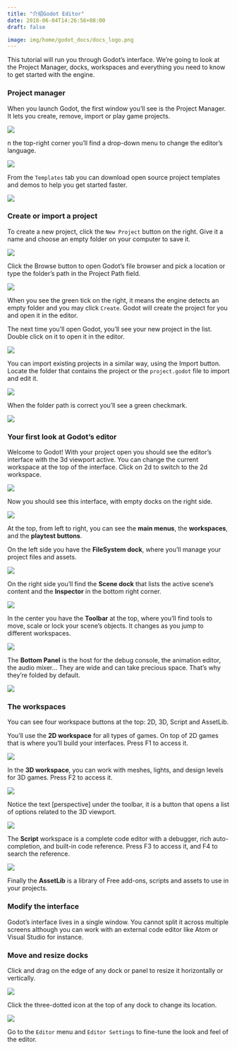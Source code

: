 ```yaml
---
title: "介绍Godot Editor"
date: 2018-06-04T14:26:56+08:00
draft: false

image: img/home/godot_docs/docs_logo.png
---
```


This tutorial will run you through Godot’s interface. We’re going to look at the Project Manager, docks, workspaces and everything you need to know to get started with the engine.
<!--more-->

### Project manager

When you launch Godot, the first window you’ll see is the Project Manager. It lets you create, remove, import or play game projects.

![](http://docs.godotengine.org/en/3.0/_images/editor_ui_intro_project_manager_01.png)

n the top-right corner you’ll find a drop-down menu to change the editor’s language.

![](http://docs.godotengine.org/en/3.0/_images/editor_ui_intro_project_manager_02.png)

From the `Templates` tab you can download open source project templates and demos to help you get started faster.

![](http://docs.godotengine.org/en/3.0/_images/editor_ui_intro_project_manager_03.png)

### Create or import a project

To create a new project, click the `New Project` button on the right. Give it a name and choose an empty folder on your computer to save it.

![](http://docs.godotengine.org/en/3.0/_images/editor_ui_intro_project_manager_04.png)

Click the Browse button to open Godot’s file browser and pick a location or type the folder’s path in the Project Path field.

![](http://docs.godotengine.org/en/3.0/_images/editor_ui_intro_project_manager_05.png)

When you see the green tick on the right, it means the engine detects an empty folder and you may click `Create`. Godot will create the project for you and open it in the editor.

The next time you’ll open Godot, you’ll see your new project in the list. Double click on it to open it in the editor.

![](http://docs.godotengine.org/en/3.0/_images/editor_ui_intro_project_manager_06.png)

You can import existing projects in a similar way, using the Import button. Locate the folder that contains the project or the `project.godot` file to import and edit it.

![](http://docs.godotengine.org/en/3.0/_images/editor_ui_intro_project_manager_08.png)

When the folder path is correct you’ll see a green checkmark.

![](http://docs.godotengine.org/en/3.0/_images/editor_ui_intro_project_manager_09.png)

### Your first look at Godot’s editor

Welcome to Godot! With your project open you should see the editor’s interface with the 3d viewport active. You can change the current workspace at the top of the interface. Click on 2d to switch to the 2d workspace.

![](http://docs.godotengine.org/en/3.0/_images/editor_ui_intro_editor_01.png)

Now you should see this interface, with empty docks on the right side.

![](http://docs.godotengine.org/en/3.0/_images/editor_ui_intro_editor_interface_overview.png)

At the top, from left to right, you can see the **main menus**, the **workspaces**, and the **playtest buttons**.

On the left side you have the **FileSystem dock**, where you’ll manage your project files and assets.

![](http://docs.godotengine.org/en/3.0/_images/editor_ui_intro_dock_filesystem.png)

On the right side you’ll find the **Scene dock** that lists the active scene’s content and the **Inspector** in the bottom right corner.

![](http://docs.godotengine.org/en/3.0/_images/editor_ui_intro_dock_inspector.png)

In the center you have the **Toolbar** at the top, where you’ll find tools to move, scale or lock your scene’s objects. It changes as you jump to different workspaces.

![](http://docs.godotengine.org/en/3.0/_images/editor_ui_intro_editor_02_toolbar.png)

The **Bottom Panel** is the host for the debug console, the animation editor, the audio mixer… They are wide and can take precious space. That’s why they’re folded by default.

![](http://docs.godotengine.org/en/3.0/_images/editor_ui_intro_editor_03_animation_player.png)

### The workspaces

You can see four workspace buttons at the top: 2D, 3D, Script and AssetLib.

You’ll use the **2D workspace** for all types of games. On top of 2D games that is where you’ll build your interfaces. Press F1 to access it. 

![](http://docs.godotengine.org/en/3.0/_images/editor_ui_intro_editor_04_2d_workspace.png)

In the **3D workspace**, you can work with meshes, lights, and design levels for 3D games. Press F2 to access it.

![](http://docs.godotengine.org/en/3.0/_images/editor_ui_intro_editor_05_3d_workspace.png)

Notice the text [perspective] under the toolbar, it is a button that opens a list of options related to the 3D viewport.

![](http://docs.godotengine.org/en/3.0/_images/editor_ui_intro_editor_06_3d_workspace.png)

The **Script** workspace is a complete code editor with a debugger, rich auto-completion, and built-in code reference. Press F3 to access it, and F4 to search the reference.

![](http://docs.godotengine.org/en/3.0/_images/editor_ui_intro_editor_06_script_workspace_expanded.png)

Finally the **AssetLib** is a library of Free add-ons, scripts and assets to use in your projects.

### Modify the interface

Godot’s interface lives in a single window. You cannot split it across multiple screens although you can work with an external code editor like Atom or Visual Studio for instance.

### Move and resize docks

Click and drag on the edge of any dock or panel to resize it horizontally or vertically.

![](http://docs.godotengine.org/en/3.0/_images/editor_ui_intro_editor_07.png)

Click the three-dotted icon at the top of any dock to change its location.

![](http://docs.godotengine.org/en/3.0/_images/editor_ui_intro_editor_08.png)

Go to the `Editor` menu and `Editor Settings` to fine-tune the look and feel of the editor.
